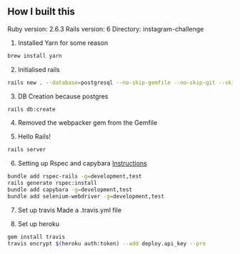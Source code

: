 
## How I built this

Ruby version: 2.6.3
Rails version: 6
Directory: instagram-challenge


1. Installed Yarn for some reason
```bash
brew install yarn
```

2. Initialised rails
```bash
rails new . --database=postgresql --no-skip-gemfile --no-skip-git --skip-keeps --skip-action-mailer --skip-action-mailbox --skip-action-text --no-skip-active-record --no-skip-active-storage --no-skip-puma --skip-action-cable --skip-sprockets --skip-spring --skip-turbolinks --skip-test --skip-systemtest --skip-bootsnap --skip-webpack-install
```

3. DB Creation because postgres
```bash
rails db:create
```

4. Removed the webpacker gem from the Gemfile


5. Hello Rails!
```bash
rails server
```

6. Setting up Rspec and capybara
[Instructions](https://relishapp.com/rspec/rspec-rails/docs/gettingstarted)
```bash
bundle add rspec-rails -g=development,test
rails generate rspec:install
bundle add capybara -g=development,test
bundle add selenium-webdriver -g=development,test

```


7. Set up travis
Made a .travis.yml file

8. Set up heroku
```bash
gem install travis
travis encrypt $(heroku auth:token) --add deploy.api_key --pro
```

